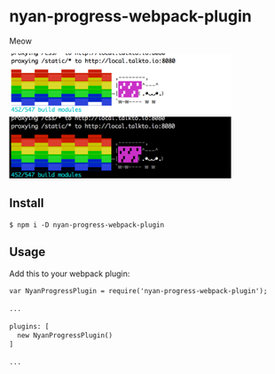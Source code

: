# nyan-progress-webpack-plugin
Meow

<img src="nyanLight.png" width="400px" /> <img src="nyanDark.png" width="400px" />

## Install

```
$ npm i -D nyan-progress-webpack-plugin
```

## Usage

Add this to your webpack plugin:

```
var NyanProgressPlugin = require('nyan-progress-webpack-plugin');

...

plugins: [
  new NyanProgressPlugin()  
]

...
```
